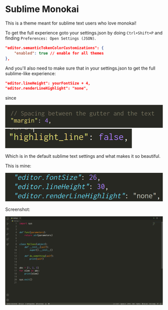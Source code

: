 # Sublime Monokai

This is a theme meant for sublime text users who love monokai!

To get the full experience goto your settings.json by doing `Ctrl+Shift+P` and finding `Preferences: Open Settings (JSON)`.

```json
"editor.semanticTokenColorCustomizations": {
    "enabled": true // enable for all themes
},
```

And you'll also need to make sure that in your settings.json to get the full sublime-like experience:

```json
"editor.lineHeight": yourFontSize + 4,
"editor.renderLineHighlight": "none",
```

since

<img src="./s1.png">

<img src="./s3.png">

Which is in the default sublime text settings and what makes it so beautiful.

This is mine:

<img src="./s2.png">

Screenshot:

<img src="./screenshot.png">

